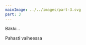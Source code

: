 ```yaml
---
mainImage: ../../images/part-3.svg
part: 3
---
```


<div class="intro">

Bäkki...


Pahasti vaiheessa 
</div>
